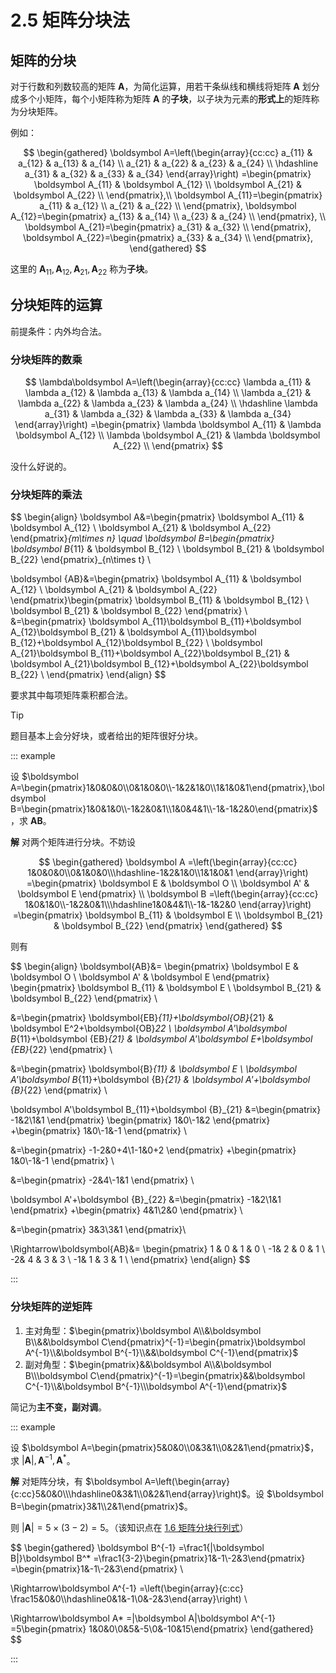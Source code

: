 # 2.5 矩阵分块法

## 矩阵的分块

对于行数和列数较高的矩阵 $\boldsymbol A$，为简化运算，用若干条纵线和横线将矩阵 $\boldsymbol A$ 划分成多个小矩阵，每个小矩阵称为矩阵 $\boldsymbol A$ 的**子块**，以子块为元素的**形式上**的矩阵称为分块矩阵。

例如：

$$
\begin{gathered}
\boldsymbol A=\left(\begin{array}{cc:cc}
a_{11} & a_{12} & a_{13} & a_{14} \\
a_{21} & a_{22} & a_{23} & a_{24} \\
\hdashline
a_{31} & a_{32} & a_{33} & a_{34}
\end{array}\right)
=\begin{pmatrix}
\boldsymbol A_{11} & \boldsymbol A_{12} \\
\boldsymbol A_{21} & \boldsymbol A_{22} \\
\end{pmatrix},\\
\boldsymbol A_{11}=\begin{pmatrix}
a_{11} & a_{12} \\
a_{21} & a_{22} \\
\end{pmatrix},
\boldsymbol A_{12}=\begin{pmatrix}
a_{13} & a_{14} \\
a_{23} & a_{24} \\
\end{pmatrix}, \\
\boldsymbol A_{21}=\begin{pmatrix}
a_{31} & a_{32} \\
\end{pmatrix},
\boldsymbol A_{22}=\begin{pmatrix}
a_{33} & a_{34} \\
\end{pmatrix},
\end{gathered}
$$

这里的 $\boldsymbol A_{11},\boldsymbol A_{12},\boldsymbol A_{21},\boldsymbol A_{22}$ 称为**子块**。

## 分块矩阵的运算

前提条件：内外均合法。

### 分块矩阵的数乘

$$
\lambda\boldsymbol A=\left(\begin{array}{cc:cc}
\lambda a_{11} & \lambda a_{12} & \lambda a_{13} & \lambda a_{14} \\
\lambda a_{21} & \lambda a_{22} & \lambda a_{23} & \lambda a_{24} \\
\hdashline
\lambda a_{31} & \lambda a_{32} & \lambda a_{33} & \lambda a_{34}
\end{array}\right)
=\begin{pmatrix}
\lambda \boldsymbol A_{11} & \lambda \boldsymbol A_{12} \\
\lambda \boldsymbol A_{21} & \lambda \boldsymbol A_{22} \\
\end{pmatrix}
$$

没什么好说的。

### 分块矩阵的乘法

$$
\begin{align}
\boldsymbol A&=\begin{pmatrix}
\boldsymbol A_{11} & \boldsymbol A_{12} \\
\boldsymbol A_{21} & \boldsymbol A_{22}
\end{pmatrix}_{m\times n}
\quad
\boldsymbol B=\begin{pmatrix}
\boldsymbol B_{11} & \boldsymbol B_{12} \\
\boldsymbol B_{21} & \boldsymbol B_{22}
\end{pmatrix}_{n\times t} \\

\boldsymbol {AB}&=\begin{pmatrix}
\boldsymbol A_{11} & \boldsymbol A_{12} \\
\boldsymbol A_{21} & \boldsymbol A_{22}
\end{pmatrix}\begin{pmatrix}
\boldsymbol B_{11} & \boldsymbol B_{12} \\
\boldsymbol B_{21} & \boldsymbol B_{22}
\end{pmatrix} \\
&=\begin{pmatrix}
\boldsymbol A_{11}\boldsymbol B_{11}+\boldsymbol A_{12}\boldsymbol B_{21} &
\boldsymbol A_{11}\boldsymbol B_{12}+\boldsymbol A_{12}\boldsymbol B_{22} \\
\boldsymbol A_{21}\boldsymbol B_{11}+\boldsymbol A_{22}\boldsymbol B_{21} &
\boldsymbol A_{21}\boldsymbol B_{12}+\boldsymbol A_{22}\boldsymbol B_{22} \\
\end{pmatrix}
\end{align}
$$

要求其中每项矩阵乘积都合法。

> [!tip]
>
> 题目基本上会分好块，或者给出的矩阵很好分块。

::: example

设 $\boldsymbol A=\begin{pmatrix}1&0&0&0\\0&1&0&0\\-1&2&1&0\\1&1&0&1\end{pmatrix},\boldsymbol B=\begin{pmatrix}1&0&1&0\\-1&2&0&1\\1&0&4&1\\-1&-1&2&0\end{pmatrix}$，求 $\boldsymbol {AB}$。

**解** 对两个矩阵进行分块。不妨设

$$
\begin{gathered}
\boldsymbol A
=\left(\begin{array}{cc:cc}
1&0&0&0\\0&1&0&0\\\hdashline-1&2&1&0\\1&1&0&1
\end{array}\right)
=\begin{pmatrix}
\boldsymbol E & \boldsymbol O \\ \boldsymbol A' & \boldsymbol E
\end{pmatrix}
\\
\boldsymbol B
=\left(\begin{array}{cc:cc}
1&0&1&0\\-1&2&0&1\\\hdashline1&0&4&1\\-1&-1&2&0
\end{array}\right)
=\begin{pmatrix}
\boldsymbol B_{11} & \boldsymbol E \\ \boldsymbol B_{21} & \boldsymbol B_{22}
\end{pmatrix}
\end{gathered}
$$

则有

$$
\begin{align}
\boldsymbol{AB}&=
\begin{pmatrix}
\boldsymbol E & \boldsymbol O \\ \boldsymbol A' & \boldsymbol E
\end{pmatrix}
\begin{pmatrix}
\boldsymbol B_{11} & \boldsymbol E \\ \boldsymbol B_{21} & \boldsymbol B_{22}
\end{pmatrix} \\

&=\begin{pmatrix}
\boldsymbol{EB}_{11}+\boldsymbol{OB}_{21} &
\boldsymbol E^2+\boldsymbol{OB}_22 \\
\boldsymbol A'\boldsymbol B_{11}+\boldsymbol {EB}_{21} &
\boldsymbol A'\boldsymbol E+\boldsymbol {EB}_{22}
\end{pmatrix} \\

&=\begin{pmatrix}
\boldsymbol{B}_{11} & \boldsymbol E \\
\boldsymbol A'\boldsymbol B_{11}+\boldsymbol {B}_{21} &
\boldsymbol A'+\boldsymbol {B}_{22}
\end{pmatrix} \\


\boldsymbol A'\boldsymbol B_{11}+\boldsymbol {B}_{21}
&=\begin{pmatrix} -1&2\\1&1 \end{pmatrix}
\begin{pmatrix} 1&0\\-1&2 \end{pmatrix}
+\begin{pmatrix} 1&0\\-1&-1 \end{pmatrix} \\

&=\begin{pmatrix} -1-2&0+4\\1-1&0+2 \end{pmatrix}
+\begin{pmatrix} 1&0\\-1&-1 \end{pmatrix} \\

&=\begin{pmatrix} -2&4\\-1&1 \end{pmatrix} \\


\boldsymbol A'+\boldsymbol {B}_{22}
&=\begin{pmatrix} -1&2\\1&1 \end{pmatrix}
+\begin{pmatrix} 4&1\\2&0 \end{pmatrix} \\

&=\begin{pmatrix} 3&3\\3&1 \end{pmatrix}\\

\Rightarrow\boldsymbol{AB}&=
\begin{pmatrix}
1 & 0 & 1 & 0 \\
-1& 2 & 0 & 1 \\
-2& 4 & 3 & 3 \\
-1& 1 & 3 & 1 \\
\end{pmatrix}
\end{align}
$$

:::

### 分块矩阵的逆矩阵

1. 主对角型：$\begin{pmatrix}\boldsymbol A\\&\boldsymbol B\\&&\boldsymbol C\end{pmatrix}^{-1}=\begin{pmatrix}\boldsymbol A^{-1}\\&\boldsymbol B^{-1}\\&&\boldsymbol C^{-1}\end{pmatrix}$
2. 副对角型：$\begin{pmatrix}&&\boldsymbol A\\&\boldsymbol B\\\boldsymbol C\end{pmatrix}^{-1}=\begin{pmatrix}&&\boldsymbol C^{-1}\\&\boldsymbol B^{-1}\\\boldsymbol A^{-1}\end{pmatrix}$

简记为**主不变，副对调**。

::: example

设 $\boldsymbol A=\begin{pmatrix}5&0&0\\0&3&1\\0&2&1\end{pmatrix}$，求 $|\boldsymbol A|,\boldsymbol A^{-1},\boldsymbol A^*$。

**解** 对矩阵分块，有 $\boldsymbol A=\left(\begin{array}{c:cc}5&0&0\\\hdashline0&3&1\\0&2&1\end{array}\right)$。设 $\boldsymbol B=\begin{pmatrix}3&1\\2&1\end{pmatrix}$。

则 $|\boldsymbol A|=5\times(3-2)=5$。（该知识点在 [1.6 矩阵分块行列式](../1-行列式/1.6-专题：行列式的计算#矩阵分块行列式)）

$$
\begin{gathered}
\boldsymbol B^{-1}
=\frac1{|\boldsymbol B|}\boldsymbol B^*
=\frac1{3-2}\begin{pmatrix}1&-1\\-2&3\end{pmatrix}
=\begin{pmatrix}1&-1\\-2&3\end{pmatrix} \\

\Rightarrow\boldsymbol A^{-1}
=\left(\begin{array}{c:cc}
\frac15&0&0\\\hdashline0&1&-1\\0&-2&3\end{array}\right) \\

\Rightarrow\boldsymbol A*
=|\boldsymbol A|\boldsymbol A^{-1}
=5\begin{pmatrix}
1&0&0\\0&5&-5\\0&-10&15\end{pmatrix}
\end{gathered}
$$

:::
